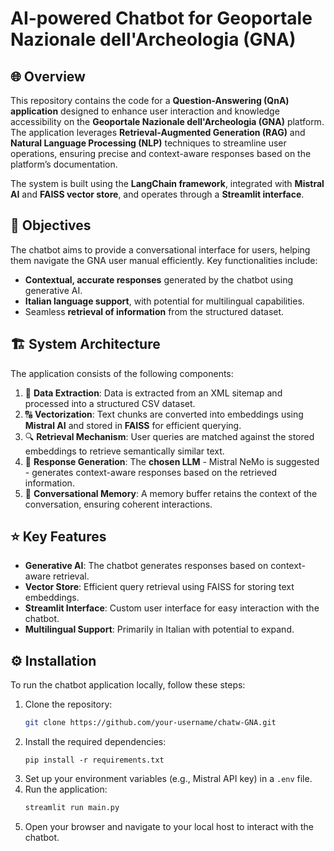 # AI-powered Chatbot for Geoportale Nazionale dell'Archeologia (GNA)

## 🌐 Overview

This repository contains the code for a **Question-Answering (QnA) application** designed to enhance user interaction and knowledge accessibility on the **Geoportale Nazionale dell'Archeologia (GNA)** platform. The application leverages **Retrieval-Augmented Generation (RAG)** and **Natural Language Processing (NLP)** techniques to streamline user operations, ensuring precise and context-aware responses based on the platform’s documentation.

The system is built using the **LangChain framework**, integrated with **Mistral AI** and **FAISS vector store**, and operates through a **Streamlit interface**.

## 🎯 Objectives

The chatbot aims to provide a conversational interface for users, helping them navigate the GNA user manual efficiently. Key functionalities include:

- **Contextual, accurate responses** generated by the chatbot using generative AI.
- **Italian language support**, with potential for multilingual capabilities.
- Seamless **retrieval of information** from the structured dataset.

## 🏗️ System Architecture

The application consists of the following components:
1. 📄 **Data Extraction**: Data is extracted from an XML sitemap and processed into a structured CSV dataset.
2. 🔠 **Vectorization**: Text chunks are converted into embeddings using **Mistral AI** and stored in **FAISS** for efficient querying.
3. 🔍 **Retrieval Mechanism**: User queries are matched against the stored embeddings to retrieve semantically similar text.
4. 💬 **Response Generation**: The **chosen LLM** - Mistral NeMo is suggested - generates context-aware responses based on the retrieved information.
5. 🧠 **Conversational Memory**: A memory buffer retains the context of the conversation, ensuring coherent interactions.

## ⭐ Key Features

- **Generative AI**: The chatbot generates responses based on context-aware retrieval.
- **Vector Store**: Efficient query retrieval using FAISS for storing text embeddings.
- **Streamlit Interface**: Custom user interface for easy interaction with the chatbot.
- **Multilingual Support**: Primarily in Italian with potential to expand.

## ⚙️ Installation

To run the chatbot application locally, follow these steps:

1. Clone the repository:
   ```bash
   git clone https://github.com/your-username/chatw-GNA.git

2. Install the required dependencies:
   ```
   pip install -r requirements.txt
3. Set up your environment variables (e.g., Mistral API key) in a `.env` file.
4. Run the application:
   ```bash
   streamlit run main.py
5. Open your browser and navigate to your local host to interact with the chatbot.
